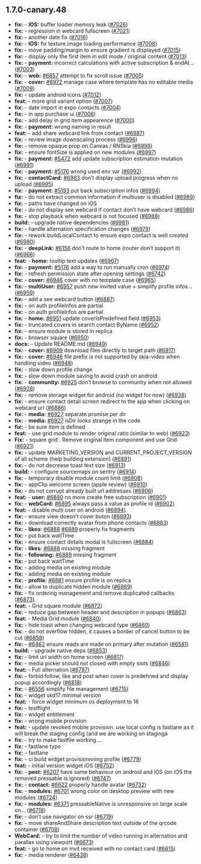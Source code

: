 ## 1.7.0-canary.48

* **fix:**  - **IOS:** buffer loader memory leak ([#7026](https://github.com/AzzappApp/azzapp/pull/7026))
* **fix:**  - regression in webcard fullscreen ([#7021](https://github.com/AzzappApp/azzapp/pull/7021))
* **fix:**  - another date fix ([#7016](https://github.com/AzzappApp/azzapp/pull/7016))
* **fix:**  - **IOS:** fix texture image loading performance ([#7008](https://github.com/AzzappApp/azzapp/pull/7008))
* **fix:**  - move padding/margin to ensure gradient is displayed ([#7015](https://github.com/AzzappApp/azzapp/pull/7015))
* **fix:**  - display only the first item in edit mode / original content ([#7013](https://github.com/AzzappApp/azzapp/pull/7013))
* **fix:**  - **payment:** incorrect calculations with active subscription & endAt… ([#7003](https://github.com/AzzappApp/azzapp/pull/7003))
* **fix:**  - **web:** [#6857](https://github.com/AzzappApp/azzapp/pull/6857) attempt to fix scroll issue ([#7005](https://github.com/AzzappApp/azzapp/pull/7005))
* **fix:**  - **cover:** [#6972](https://github.com/AzzappApp/azzapp/pull/6972) manage case where template has no editable media ([#7009](https://github.com/AzzappApp/azzapp/pull/7009))
* **fix:**  - update android icons ([#7012](https://github.com/AzzappApp/azzapp/pull/7012))
* **feat:**  - more grid variant option ([#7007](https://github.com/AzzappApp/azzapp/pull/7007))
* **fix:**  - date import in expo contacts ([#7004](https://github.com/AzzappApp/azzapp/pull/7004))
* **fix:**  - in app purchase ui ([#7006](https://github.com/AzzappApp/azzapp/pull/7006))
* **fix:**  - add delay in grid item appearence ([#7000](https://github.com/AzzappApp/azzapp/pull/7000))
* **fix:**  - **payment:** wrong naming in result
* **feat:**  - add share webcard link from contact ([#6987](https://github.com/AzzappApp/azzapp/pull/6987))
* **fix:**  - review image downscaling process ([#6996](https://github.com/AzzappApp/azzapp/pull/6996))
* **fix:**  - remove opaque prop on Canvas / RNSkia ([#6998](https://github.com/AzzappApp/azzapp/pull/6998))
* **fix:**  - ensure fontSize is applied on new modules ([#6997](https://github.com/AzzappApp/azzapp/pull/6997))
* **fix:**  - **payment:** [#5472](https://github.com/AzzappApp/azzapp/pull/5472) add update subscription estimation mutation ([#6991](https://github.com/AzzappApp/azzapp/pull/6991))
* **fix:**  - **payment:** [#5176](https://github.com/AzzappApp/azzapp/pull/5176) wrong used env var ([#6992](https://github.com/AzzappApp/azzapp/pull/6992))
* **fix:**  - **contactCard:** [#6983](https://github.com/AzzappApp/azzapp/pull/6983) don’t display upload progress when no upload ([#6995](https://github.com/AzzappApp/azzapp/pull/6995))
* **fix:**  - **payment:** [#5193](https://github.com/AzzappApp/azzapp/pull/5193) put back subscription infos ([#6994](https://github.com/AzzappApp/azzapp/pull/6994))
* **fix:**  - do not extract common information if multiuser is disabled ([#6989](https://github.com/AzzappApp/azzapp/pull/6989))
* **fix:**  - paths have changed on iOS
* **fix:**  - do not display see webcard if contact don't have webcard ([#6986](https://github.com/AzzappApp/azzapp/pull/6986))
* **fix:**  - stop playback when webcard is not focused ([#6988](https://github.com/AzzappApp/azzapp/pull/6988))
* **build:**  - upgrade native dependencies ([#6981](https://github.com/AzzappApp/azzapp/pull/6981))
* **fix:**  - handle alternation specification changes ([#6979](https://github.com/AzzappApp/azzapp/pull/6979))
* **fix:**  - rework buildLocalContact to ensure expo contact is well created ([#6980](https://github.com/AzzappApp/azzapp/pull/6980))
* **fix:**  - **deepLink:** [#6158](https://github.com/AzzappApp/azzapp/pull/6158) don’t route to home (router don’t support it) ([#6966](https://github.com/AzzappApp/azzapp/pull/6966))
* **feat:**  - **home:** tooltip text updates ([#6967](https://github.com/AzzappApp/azzapp/pull/6967))
* **fix:**  - **payment:** [#5176](https://github.com/AzzappApp/azzapp/pull/5176) add a way to run manually cron ([#6974](https://github.com/AzzappApp/azzapp/pull/6974))
* **fix:**  - refresh permission state after opening settings ([#6742](https://github.com/AzzappApp/azzapp/pull/6742))
* **fix:**  - **cover:** [#6946](https://github.com/AzzappApp/azzapp/pull/6946) cover with no template case ([#6965](https://github.com/AzzappApp/azzapp/pull/6965))
* **fix:**  - **multiUser:** [#6957](https://github.com/AzzappApp/azzapp/pull/6957) push new invited value + simplify profile infos… ([#6959](https://github.com/AzzappApp/azzapp/pull/6959))
* **fix:**  - add a see webcard button ([#6887](https://github.com/AzzappApp/azzapp/pull/6887))
* **fix:**  - on auth profileInfos are partial
* **fix:**  - on auth profileInfos are partial
* **fix:**  - **home:** [#6951](https://github.com/AzzappApp/azzapp/pull/6951) update coverIsPredefined field ([#6953](https://github.com/AzzappApp/azzapp/pull/6953))
* **fix:**  - truncated covers in search contact ByName ([#6952](https://github.com/AzzappApp/azzapp/pull/6952))
* **fix:**  - ensure module is stored in replica
* **fix:**  - browser square ([#6950](https://github.com/AzzappApp/azzapp/pull/6950))
* **docs:**  - Update README.md ([#6949](https://github.com/AzzappApp/azzapp/pull/6949))
* **fix:**  - **cover:** [#6909](https://github.com/AzzappApp/azzapp/pull/6909) download files directly to target path ([#6917](https://github.com/AzzappApp/azzapp/pull/6917))
* **fix:**  - **cover:** [#6946](https://github.com/AzzappApp/azzapp/pull/6946) file prefix is not supported by skia-video when handling video ([#6948](https://github.com/AzzappApp/azzapp/pull/6948))
* **fix:**  - slow down profile change
* **fix:**  - slow down module saving to avoid crash on android
* **fix:**  - **community:** [#6925](https://github.com/AzzappApp/azzapp/pull/6925) don’t browse to community when not allowed ([#6928](https://github.com/AzzappApp/azzapp/pull/6928))
* **fix:**  - remove storage widget for android (no widget for now) ([#6938](https://github.com/AzzappApp/azzapp/pull/6938))
* **fix:**  - ensure contact detail screen redirect to the app when clicking on webcard url ([#6886](https://github.com/AzzappApp/azzapp/pull/6886))
* **fix:**  - **media:** [#6927](https://github.com/AzzappApp/azzapp/pull/6927) separate promise per dir
* **fix:**  - **media:** [#6927](https://github.com/AzzappApp/azzapp/pull/6927) isDir looks strange in the code
* **fix:**  - be sure item is defined
* **feat:**  - use grid module to render original ratio (similar to web) ([#6923](https://github.com/AzzappApp/azzapp/pull/6923))
* **Fix:**  -  square grid . Remove original item component and use Grid ([#6921](https://github.com/AzzappApp/azzapp/pull/6921))
* **fix:**  - update MARKETING_VERSION and CURRENT_PROJECT_VERSION of all scheme (help building extension) ([#6891](https://github.com/AzzappApp/azzapp/pull/6891))
* **fix:**  - do not decrease toast text size ([#6913](https://github.com/AzzappApp/azzapp/pull/6913))
* **build:**  - configure sourcemaps on sentry ([#6914](https://github.com/AzzappApp/azzapp/pull/6914))
* **fix:**  - temporary disable module count limit ([#6908](https://github.com/AzzappApp/azzapp/pull/6908))
* **fix:**  - appClip welcome screen (apple review) ([#6910](https://github.com/AzzappApp/azzapp/pull/6910))
* **fix:**  - do not corrupt already built url addresses ([#6906](https://github.com/AzzappApp/azzapp/pull/6906))
* **feat:**  - **user:** [#6880](https://github.com/AzzappApp/azzapp/pull/6880) no more create free subscription ([#6901](https://github.com/AzzappApp/azzapp/pull/6901))
* **fix:**  - **webCard:** [#6895](https://github.com/AzzappApp/azzapp/pull/6895) always pass a value as profile id ([#6902](https://github.com/AzzappApp/azzapp/pull/6902))
* **feat:**  - disable multi user on android ([#6894](https://github.com/AzzappApp/azzapp/pull/6894))
* **fix:**  - ensure view doesn't cover buton ([#6893](https://github.com/AzzappApp/azzapp/pull/6893))
* **fix:**  - download correctly avatar from phone contacts ([#6883](https://github.com/AzzappApp/azzapp/pull/6883))
* **fix:**  - **likes:** [#6888](https://github.com/AzzappApp/azzapp/pull/6888) [#6889](https://github.com/AzzappApp/azzapp/pull/6889) properly fix fragments
* **fix:**  - put back waitTime
* **fix:**  - ensure contact details modal is fullscreen ([#6884](https://github.com/AzzappApp/azzapp/pull/6884))
* **fix:**  - **likes:** [#6888](https://github.com/AzzappApp/azzapp/pull/6888) missing fragment
* **fix:**  - **following:** [#6889](https://github.com/AzzappApp/azzapp/pull/6889) missing fragment
* **fix:**  - put back waitTime
* **fix:**  - adding media on existing module
* **fix:**  - adding media on existing module
* **fix:**  - **profile:** [#6881](https://github.com/AzzappApp/azzapp/pull/6881) ensure profile is on replica
* **fix:**  - allow to duplicate hidden module ([#6869](https://github.com/AzzappApp/azzapp/pull/6869))
* **fix:**  - fix ordering management and remove duplicated callbacks ([#6873](https://github.com/AzzappApp/azzapp/pull/6873))
* **feat:**  - Grid square module ([#6872](https://github.com/AzzappApp/azzapp/pull/6872))
* **fix:**  - reduce gap between header and description in popups ([#6863](https://github.com/AzzappApp/azzapp/pull/6863))
* **feat:**  - Media Grid module ([#6840](https://github.com/AzzappApp/azzapp/pull/6840))
* **fix:**  - hide toast when changing webcard type ([#6860](https://github.com/AzzappApp/azzapp/pull/6860))
* **fix:**  - do not overflow hidden, it causes a border of cancel button to be cut ([#6858](https://github.com/AzzappApp/azzapp/pull/6858))
* **fix:**  - [#6462](https://github.com/AzzappApp/azzapp/pull/6462) ensure reads are made on primary after mutation ([#6581](https://github.com/AzzappApp/azzapp/pull/6581))
* **build:**  - upgrade native deps ([#6853](https://github.com/AzzappApp/azzapp/pull/6853))
* **fix:**  - limit url width on home screen ([#6817](https://github.com/AzzappApp/azzapp/pull/6817))
* **fix:**  - media picker should not closed with empty slots ([#6846](https://github.com/AzzappApp/azzapp/pull/6846))
* **feat:**  - Full alternation ([#6797](https://github.com/AzzappApp/azzapp/pull/6797))
* **fix:**  - forbid follow, like and post when cover is predefined and display popup accordingly ([#6818](https://github.com/AzzappApp/azzapp/pull/6818))
* **fix:**  - [#6556](https://github.com/AzzappApp/azzapp/pull/6556) simplify file management ([#6715](https://github.com/AzzappApp/azzapp/pull/6715))
* **fix:**  - widget skd17 minimal version
* **feat:**  - force widget minimum os deployment to 16
* **fix:**  - testflight
* **fix:**  - widget entitlement
* **fix:**  - wrong mobile provision
* **feat:**  - update revoked mobile provision. use local config is fastlane as it will break the staging config (and we are working on stagingà
* **fix:**  - try to make fastfile working....
* **fix:**  - fastlane typo
* **fix:**  - fastlane
* **fix:**  - ci build widget provisionnning profile ([#6779](https://github.com/AzzappApp/azzapp/pull/6779))
* **feat:**  - initial version widget iOS ([#6752](https://github.com/AzzappApp/azzapp/pull/6752))
* **fix:**  - **post:** [#6207](https://github.com/AzzappApp/azzapp/pull/6207) have same behaviour on android and iOS (on iOS the removed pressable is ignored) ([#6747](https://github.com/AzzappApp/azzapp/pull/6747))
* **fix:**  - **contact:** [#6622](https://github.com/AzzappApp/azzapp/pull/6622) properly handle avatar ([#6732](https://github.com/AzzappApp/azzapp/pull/6732))
* **fix:**  - **modules:** [#6701](https://github.com/AzzappApp/azzapp/pull/6701) wrong color on desktop preview with new modules ([#6724](https://github.com/AzzappApp/azzapp/pull/6724))
* **fix:**  - **modules:** [#6371](https://github.com/AzzappApp/azzapp/pull/6371) pressableNative is unresponsive on large scale on… ([#6718](https://github.com/AzzappApp/azzapp/pull/6718))
* **fix:**  - don’t use navigator on ssr ([#6719](https://github.com/AzzappApp/azzapp/pull/6719))
* **fix:**  - move shareAndShare description text outside of the qrcode container ([#6708](https://github.com/AzzappApp/azzapp/pull/6708))
* **WebCard:**  - try to limit the number of video running in alternation and parallax using viewport ([#6673](https://github.com/AzzappApp/azzapp/pull/6673))
* **feat:**  - go to home on invit received with no contact card ([#6615](https://github.com/AzzappApp/azzapp/pull/6615))
* **fix:**  - media renderer ([#6438](https://github.com/AzzappApp/azzapp/pull/6438))